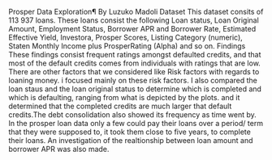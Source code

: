 Prosper Data Exploration¶
By Luzuko Madoli
Dataset
This dataset consits of 113 937 loans. These loans consist the following Loan status, Loan Original Amount, Employment Status, Borrower APR and Borrower Rate, Estimated Effective Yield, Investora, Prosper Scores, Listing Category (numeric), Staten Monthly Income plus ProsperRating (Alpha) and so on.
Findings
These findings consist frequent ratings amongst defaulted credits, and that most of the default credits comes from individuals with ratings that are low. There are other factors that we considered like Risk factors with regards to loaning money. i focused mainly on these risk factors. I also compared the loan staus and the loan original status to determine which is completed and which is defaulting, ranging from what is depicted by the plots. and it determined that the completed credits are much larger that default credits.The debt consolidation also showed its frequency as time went by. In the prosper loan data only a few could pay their loans over a period/ term that they were supposed to, it took them close to five years, to complete their loans. An investigation of the realtionship between loan amount and borrower APR was also made.
